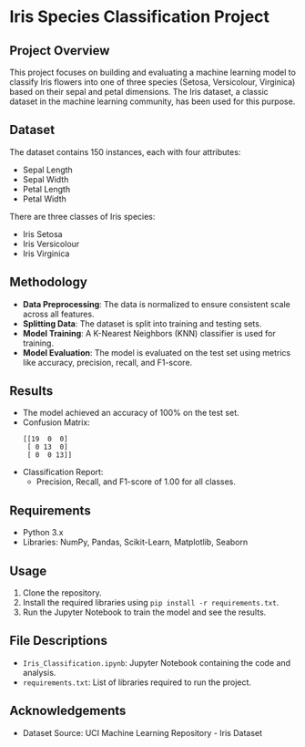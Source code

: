 # Iris Species Classification Project

## Project Overview
This project focuses on building and evaluating a machine learning model to classify Iris flowers into one of three species (Setosa, Versicolour, Virginica) based on their sepal and petal dimensions. The Iris dataset, a classic dataset in the machine learning community, has been used for this purpose.

## Dataset
The dataset contains 150 instances, each with four attributes:
- Sepal Length
- Sepal Width
- Petal Length
- Petal Width

There are three classes of Iris species:
- Iris Setosa
- Iris Versicolour
- Iris Virginica

## Methodology
- **Data Preprocessing**: The data is normalized to ensure consistent scale across all features.
- **Splitting Data**: The dataset is split into training and testing sets.
- **Model Training**: A K-Nearest Neighbors (KNN) classifier is used for training.
- **Model Evaluation**: The model is evaluated on the test set using metrics like accuracy, precision, recall, and F1-score.

## Results
- The model achieved an accuracy of 100% on the test set.
- Confusion Matrix:
  ```
  [[19  0  0]
   [ 0 13  0]
   [ 0  0 13]]
  ```
- Classification Report:
  - Precision, Recall, and F1-score of 1.00 for all classes.

## Requirements
- Python 3.x
- Libraries: NumPy, Pandas, Scikit-Learn, Matplotlib, Seaborn

## Usage
1. Clone the repository.
2. Install the required libraries using `pip install -r requirements.txt`.
3. Run the Jupyter Notebook to train the model and see the results.

## File Descriptions
- `Iris_Classification.ipynb`: Jupyter Notebook containing the code and analysis.
- `requirements.txt`: List of libraries required to run the project.

## Acknowledgements
- Dataset Source: UCI Machine Learning Repository - Iris Dataset
